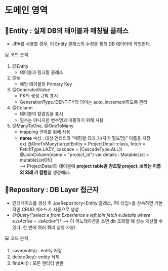 # 도메인 영역

## 📝Entity : 실제 DB의 테이블과 매칭될 클래스
- JPA를 사용할 경우, 이 Entity 클래스의 수정을 통해 DB 데이터에 작업한다.


💻 코드 분석
1. @Entity 
   - 테이블과 링크될 클래스
2. @Id
   - 해당 테이블의 Primary Key
3. @GeneratedValue
   - PK의 생성 규칙 표시
   - GenerationType.IDENTITY의 의미는 auto_increment하도록 관리
4. @Column
   - 테이블의 칼럼임을 표시
   - 필수는 아니지만 변수명과 매핑하기 위해 사용
5. @ManyToOne, @OneToMany
   - mapping 관계를 위해 사용
   - **name** 속성 : 대상 엔티티와 “매핑할 외래 키(자기 필드명)” 이름을 지정   
   ex) @OneToMany(targetEntity = ProjectDetail::class, fetch = FetchType.LAZY, cascade = [CascadeType.ALL])
     @JoinColumn(name = "project_id")
     var details : MutableList<ProjectDetail> = mutableListOf()   
   --> ProjectDetail의 테이블에 **project table을 참조할 project_id라는 이름의 외래 키 칼럼**을 생성해라.
## 📝Repository : DB Layer 접근자 

- 인터페이스를 생성 후 JpaRepository<Entity 클래스, PK 타입>을 상속하면 기본적인 CRUD 메소드가 자동으로 생성
- *@Query("select e from Experience e left join fetch e.details where e.isActive = :isActive")**
  --> 이 어노테이션을 쓰면 db 조회할 때 성능 개선할 수 있다. 한 번에 여러 쿼리 실행 가능!
 
💻 코드 분석
1. save(entity) : entity 저장
2. delete(key): entity 삭제
3. findAll() : 모든 엔티티 반환